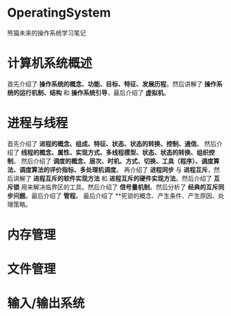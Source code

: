 # OperatingSystem
熊猫未来的操作系统学习笔记


# 计算机系统概述
首先介绍了 **操作系统的概念、功能、目标、特征、发展历程**，然后讲解了 **操作系统的运行机制、结构** 和 **操作系统引导**，最后介绍了 **虚拟机**。





# 进程与线程
首先介绍了 **进程的概念、组成、特征、状态、状态的转换、控制、通信**。
然后介绍了 **线程的概念、属性、实现方式、多线程模型、状态、状态的转换、组织控制**。
然后介绍了 **调度的概念、层次、时机、方式、切换、工具（程序）、调度算法、调度算法的评价指标、多处理机调度**。
再介绍了 **进程同步** 与 **进程互斥**，然后讲解了 **进程互斥的软件实现方法** 和 **进程互斥的硬件实现方法**。然后介绍了 **互斥锁** 用来解决临界区的工具。然后介绍了 **信号量机制**。然后分析了 **经典的互斥同步问题**。最后介绍了 **管程**。
最后介绍了 **死锁的概念、产生条件、产生原因、处理策略。





# 内存管理





# 文件管理





# 输入/输出系统